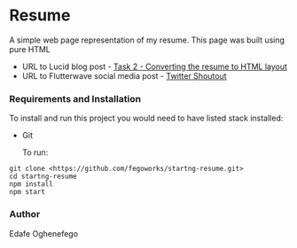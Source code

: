 # Resume

A simple web page representation of my resume. This page was built using pure HTML

- URL to Lucid blog post - [Task 2 - Converting the resume to HTML layout](https://lucid.blog/fegoedafe/post/1566586145)
- URL to Flutterwave social media post - [Twitter Shoutout](https://twitter.com/realFego/status/1164978352412868610?s=19)

### Requirements and Installation

To install and run this project you would need to have listed stack installed:

- Git

  To run:

```
git clone <https://github.com/fegoworks/startng-resume.git>
cd startng-resume
npm install
npm start
```

### Author

Edafe Oghenefego
